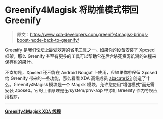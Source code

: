# Greenify4Magisk 将助推模式带回 Greenify

> 原文：<https://www.xda-developers.com/greenify4magisk-brings-boost-mode-back-to-greenify/>

Greenify 是我们论坛上最受欢迎的省电工具之一。如果你的设备安装了 Xposed 框架，那么 Greenify 甚至有更多的工具可以帮助它在后台杀死资源饥渴的进程来保存你的果汁。

不幸的是，Xposed 还不能在 Android Nougat 上使用，但如果你想保留 Xposed 给 Greenify 带来的一些功能，那么看看 XDA 高级成员 [abacate123](https://forum.xda-developers.com/member.php?u=6439974) 创造了什么。Greenify4Magisk 模块是一个 Magisk 模块，允许您使用“增强模式”而无需安装 Xposed。它的工作原理是在/system/priv-app 中添加 Greenify 作为特权应用程序。

* * *

[**Greenify4Magisk XDA 线程**](https://forum.xda-developers.com/apps/magisk/module-greenify4magisk-t3606277)